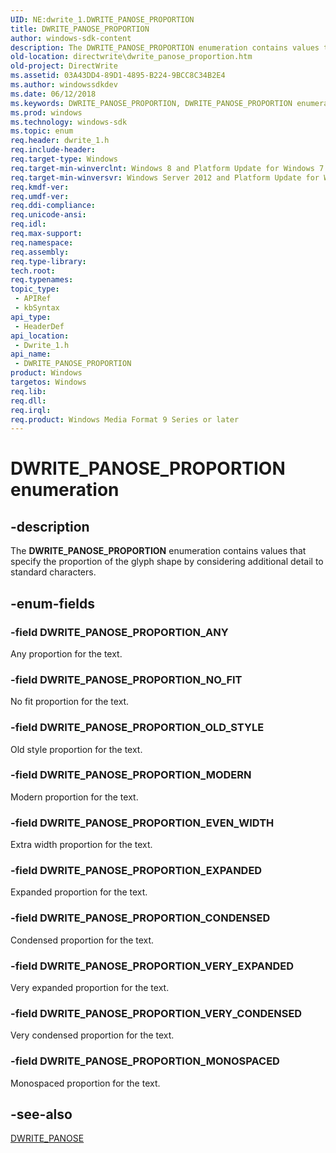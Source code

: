 ```yaml
---
UID: NE:dwrite_1.DWRITE_PANOSE_PROPORTION
title: DWRITE_PANOSE_PROPORTION
author: windows-sdk-content
description: The DWRITE_PANOSE_PROPORTION enumeration contains values that specify the proportion of the glyph shape by considering additional detail to standard characters.
old-location: directwrite\dwrite_panose_proportion.htm
old-project: DirectWrite
ms.assetid: 03A43DD4-89D1-4895-B224-9BCC8C34B2E4
ms.author: windowssdkdev
ms.date: 06/12/2018
ms.keywords: DWRITE_PANOSE_PROPORTION, DWRITE_PANOSE_PROPORTION enumeration [Direct Write], DWRITE_PANOSE_PROPORTION_ANY, DWRITE_PANOSE_PROPORTION_CONDENSED, DWRITE_PANOSE_PROPORTION_EVEN_WIDTH, DWRITE_PANOSE_PROPORTION_EXPANDED, DWRITE_PANOSE_PROPORTION_MODERN, DWRITE_PANOSE_PROPORTION_MONOSPACED, DWRITE_PANOSE_PROPORTION_NO_FIT, DWRITE_PANOSE_PROPORTION_OLD_STYLE, DWRITE_PANOSE_PROPORTION_VERY_CONDENSED, DWRITE_PANOSE_PROPORTION_VERY_EXPANDED, directwrite.dwrite_panose_proportion, dwrite_1/DWRITE_PANOSE_PROPORTION, dwrite_1/DWRITE_PANOSE_PROPORTION_ANY, dwrite_1/DWRITE_PANOSE_PROPORTION_CONDENSED, dwrite_1/DWRITE_PANOSE_PROPORTION_EVEN_WIDTH, dwrite_1/DWRITE_PANOSE_PROPORTION_EXPANDED, dwrite_1/DWRITE_PANOSE_PROPORTION_MODERN, dwrite_1/DWRITE_PANOSE_PROPORTION_MONOSPACED, dwrite_1/DWRITE_PANOSE_PROPORTION_NO_FIT, dwrite_1/DWRITE_PANOSE_PROPORTION_OLD_STYLE, dwrite_1/DWRITE_PANOSE_PROPORTION_VERY_CONDENSED, dwrite_1/DWRITE_PANOSE_PROPORTION_VERY_EXPANDED
ms.prod: windows
ms.technology: windows-sdk
ms.topic: enum
req.header: dwrite_1.h
req.include-header: 
req.target-type: Windows
req.target-min-winverclnt: Windows 8 and Platform Update for Windows 7 [desktop apps only]
req.target-min-winversvr: Windows Server 2012 and Platform Update for Windows Server 2008 R2 [desktop apps only]
req.kmdf-ver: 
req.umdf-ver: 
req.ddi-compliance: 
req.unicode-ansi: 
req.idl: 
req.max-support: 
req.namespace: 
req.assembly: 
req.type-library: 
tech.root: 
req.typenames: 
topic_type:
 - APIRef
 - kbSyntax
api_type:
 - HeaderDef
api_location:
 - Dwrite_1.h
api_name:
 - DWRITE_PANOSE_PROPORTION
product: Windows
targetos: Windows
req.lib: 
req.dll: 
req.irql: 
req.product: Windows Media Format 9 Series or later
---
```


# DWRITE_PANOSE_PROPORTION enumeration


## -description


The <b>DWRITE_PANOSE_PROPORTION</b> enumeration contains values that specify the proportion of the glyph shape by considering additional detail to standard characters.


## -enum-fields




### -field DWRITE_PANOSE_PROPORTION_ANY

Any proportion for the text.


### -field DWRITE_PANOSE_PROPORTION_NO_FIT

No fit proportion for the text.


### -field DWRITE_PANOSE_PROPORTION_OLD_STYLE

Old style proportion for the text.


### -field DWRITE_PANOSE_PROPORTION_MODERN

Modern proportion for the text.


### -field DWRITE_PANOSE_PROPORTION_EVEN_WIDTH

Extra width proportion for the text.


### -field DWRITE_PANOSE_PROPORTION_EXPANDED

Expanded proportion for the text.


### -field DWRITE_PANOSE_PROPORTION_CONDENSED

Condensed proportion for the text.


### -field DWRITE_PANOSE_PROPORTION_VERY_EXPANDED

Very expanded proportion for the text.


### -field DWRITE_PANOSE_PROPORTION_VERY_CONDENSED

Very condensed proportion for the text.


### -field DWRITE_PANOSE_PROPORTION_MONOSPACED

Monospaced proportion for the text.


## -see-also




<a href="https://msdn.microsoft.com/B65B4C8E-1CA0-47AC-AA3F-8F2EACC5C11A">DWRITE_PANOSE</a>
 

 

